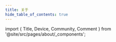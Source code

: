 ```yaml
---
title: 关于
hide_table_of_contents: true
---
```


import { Title, Device, Community, Comment } from '@site/src/pages/about/\_components';

<div style={{maxWidth: '664px', margin: 'auto'}}>

<Title />

## # 个人简介

🎓 我是一名来自中国杭州的中学生。

💻 热爱数学与编程，对技术充满热情，喜欢探索新事物。

💡 拥有较强的自学能力和解决问题的能力，善于独立思考和动手实践。

🛠️ 注重代码的规范与整洁，追求结构清晰、风格一致。

✍️ 喜欢整理学习过程，记录思考，方便交流和分享。

## # 网站简介

我的个人网站，分享技术笔记、项目经验与学习心得。

本网站使用 [Docusaurus](https://docusaurus.io) 构建，源代码托管于 [GitHub](https://github.com/lailai0916/lailai0916.github.io)。

## # 我的昵称

我的昵称是 **lailai**，由于重名较多，注册账户时经常遇到困难。

所以我通常会在其后添加生日数字 **0916**，组成 **lailai0916**。

如果这个昵称也被占用，我会将数字转换为十六进制 **0x394**，组成 **lailai0x394**。

:::warning

- **lailai** 始终应排印为小写，即使它出现在句首、段落开头或标题中。
- **lailai** 为不翻译内容，始终以英语排印，即使它出现在非英语的语言文本中也是如此。

:::

## # 我的技能

![](https://skillicons.dev/icons?i=c,cpp,py,java,md,latex,html,css,js,ts,react,tailwind,qt,cmake,npm,git,github,vscode,visualstudio,linux,windows,docker,cloudflare,wordpress&perline=12&theme=light#gh-light-mode-only)
![](https://skillicons.dev/icons?i=c,cpp,py,java,md,latex,html,css,js,ts,react,tailwind,qt,cmake,npm,git,github,vscode,visualstudio,linux,windows,docker,cloudflare,wordpress&perline=12&theme=dark#gh-dark-mode-only)

## # 我的设备

<Device />

## # 我的社区

<Community />

---

<Comment />

</div>
